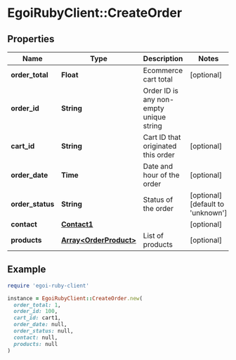 # EgoiRubyClient::CreateOrder

## Properties

| Name | Type | Description | Notes |
| ---- | ---- | ----------- | ----- |
| **order_total** | **Float** | Ecommerce cart total | [optional] |
| **order_id** | **String** | Order ID is any non-empty unique string |  |
| **cart_id** | **String** | Cart ID that originated this order | [optional] |
| **order_date** | **Time** | Date and hour of the order | [optional] |
| **order_status** | **String** | Status of the order | [optional][default to &#39;unknown&#39;] |
| **contact** | [**Contact1**](Contact1.md) |  | [optional] |
| **products** | [**Array&lt;OrderProduct&gt;**](OrderProduct.md) | List of products | [optional] |

## Example

```ruby
require 'egoi-ruby-client'

instance = EgoiRubyClient::CreateOrder.new(
  order_total: 1,
  order_id: 100,
  cart_id: cart1,
  order_date: null,
  order_status: null,
  contact: null,
  products: null
)
```

